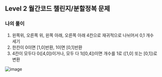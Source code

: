 ## Level 2 월간코드 챌린지/분할정복 문제
### 나의 풀이
1. 왼쪽위, 오른쪽 위, 왼쪽 아래, 오른쪽 아래 4칸으로 재귀적으로 나뉘어서 0,1 개수 세기  
2. 한칸이 0이면 [1,0]반환, 1이면 [0,1]반환   
3. 4칸이 모두다 0([4,0])이거나, 모두 다 1([0,4])이면 개수를 1로 ([1,0] 또는 [0,1])로 변환


![image](https://user-images.githubusercontent.com/49435163/124087117-ad239900-da8c-11eb-8bcf-9c312ed2f3d9.png)

